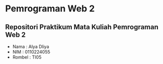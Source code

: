 # Pemrograman Web 2
## Repositori Praktikum Mata Kuliah Pemrograman Web 2
- Nama : Alya Dliya
- NIM : 0110224055
- Rombel : TI05